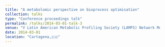 ```yaml
---
title: "A metabolomic perspective on bioprocess optimisation"
collection: talks
type: "Conference proceedings talk"
permalink: /talks/2014-03-01-talk-3
venue: "V Latin American Metabolic Profiling Society (LAMPS) Network Meeting"
date: 2014-03-01
location: "Cartagena,🇨🇴"
---
```

